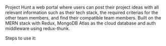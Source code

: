 Project Hunt a web portal where users can post their project ideas with all relevant information such as their tech stack, 
the required criterias for the other team members, and find their compatible team members. 
Built on the MERN stack with Redux, MongoDB Atlas as the cloud database and auth middleware using redux-thunk.

Steps to use it:
